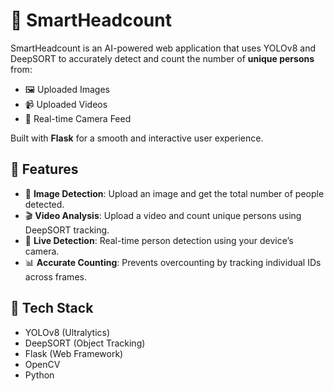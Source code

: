 # 🧠 SmartHeadcount
SmartHeadcount is an AI-powered web application that uses YOLOv8 and DeepSORT to accurately detect and count the number of **unique persons** from:

- 🖼️ Uploaded Images  
- 📹 Uploaded Videos  
- 🎥 Real-time Camera Feed  

Built with **Flask** for a smooth and interactive user experience.

## 🔧 Features

- 👤 **Image Detection**: Upload an image and get the total number of people detected.
- 🎬 **Video Analysis**: Upload a video and count unique persons using DeepSORT tracking.
- 📸 **Live Detection**: Real-time person detection using your device’s camera.
- 📊 **Accurate Counting**: Prevents overcounting by tracking individual IDs across frames.

## 🚀 Tech Stack

- YOLOv8 (Ultralytics)
- DeepSORT (Object Tracking)
- Flask (Web Framework)
- OpenCV
- Python
